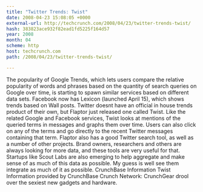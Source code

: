 ```yaml
---
title: "Twitter Trends: Twist"
date: 2008-04-23 15:08:05 +0000
external-url: http://techcrunch.com/2008/04/23/twitter-trends-twist/
hash: 383823ace932f82ead1fd5225f164d57
year: 2008
month: 04
scheme: http
host: techcrunch.com
path: /2008/04/23/twitter-trends-twist/

---
```


The popularity of Google Trends, which lets users compare the relative popularity of words and phrases based on the quantity of search queries on Google over time, is starting to spawn similar services based on different data sets. Facebook now has Lexicon (launched April 15), which shows trends based on Wall posts.  Twitter doesnt have an official in house trends product of their own, but Flaptor just released one called Twist. Like the related Google and Facebook services, Twist looks at mentions of the queried terms in messages and graphs them over time. Users can also click on any of the terms and go directly to the recent Twitter messages containing that term.  Flaptor also has a good Twitter search tool, as well as a number of other projects.  Brand owners, researchers and others are always looking for more data, and these tools are very useful for that. Startups like Scout Labs are also emerging to help aggregate and make sense of as much of this data as possible. My guess is well see them integrate as much of it as possible.      CrunchBase Information   Twist  Information provided by CrunchBase   Crunch Network:  CrunchGear drool over the sexiest new gadgets and hardware.
